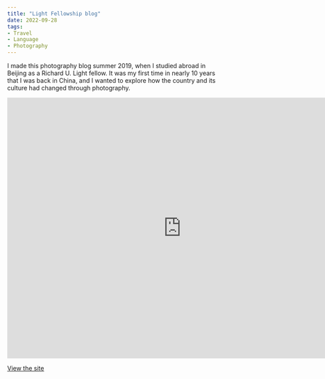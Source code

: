 ```yaml
---
title: "Light Fellowship blog"
date: 2022-09-28
tags:
- Travel
- Language
- Photography
---
```

I made this photography blog summer 2019, when I studied abroad in Beijing as a Richard U. Light fellow. It was my first time in nearly 10 years that I was back in China, and I wanted to explore how the country and its culture had changed through photography.
<iframe 
		border=0
		frameborder=0
		height=600
		width=800
		src="https://dirtywindowviews.home.blog/"></iframe>

[View the site](https://dirtywindowviews.home.blog/)
